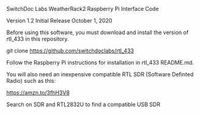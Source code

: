 SwitchDoc Labs WeatherRack2 Raspberry Pi Interface Code<BR>

Version 1.2 Initial Release October 1, 2020  <BR>

Before using this software, you must download and install the version of rtl_433 in this repository. 

git clone https://github.com/switchdoclabs/rtl_433

Follow the Raspberry Pi instructions for installation in rtl_433 README.md.

You will also need an inexpensive compatible RTL SDR (Software Definted Radio) such as this:

https://amzn.to/3fhH3V8

Search on SDR and RTL2832U to find a compatible USB SDR






